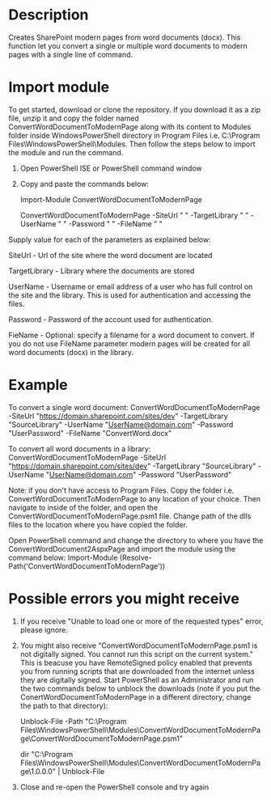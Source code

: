 # Description
  Creates SharePoint modern pages from word documents (docx). This function let you convert a single or multiple word documents to modern pages with a single line of command.
  
# Import module
To get started, download or clone the repository. If you download it as a zip file, unzip it and copy the folder named ConvertWordDocumentToModernPage along with its content to Modules folder inside WindowsPowerShell directory in Program Files i.e. C:\Program Files\WindowsPowerShell\Modules.  Then follow the steps below to import the module and run the command.

1. Open PowerShell ISE or PowerShell command window 
2. Copy and paste the commands below:

   Import-Module ConvertWordDocumentToModernPage 
   
   ConvertWordDocumentToModernPage -SiteUrl " " -TargetLibrary " " -UserName " " -Password " " -FileName " "

Supply value for each of the parameters as explained below:

SiteUrl - Url of the site where the word document are located

TargetLibrary - Library where the documents are stored

UserName - Username or email address of a user who has full control on the site and the library. This is used for authentication and accessing the files.

Password - Password of the account used for authentication.

FieName - Optional: specify a filename for a word document to convert. If you do not use FileName parameter modern pages will be created for all word documents (docx) in the library. 

# Example
  To convert a single word document: ConvertWordDocumentToModernPage -SiteUrl "https://domain.sharepoint.com/sites/dev" -TargetLibrary "SourceLibrary" -UserName "UserName@domain.com" -Password "UserPassword" -FileName "ConvertWord.docx"
  
  To convert all word documents in a library:  ConvertWordDocumentToModernPage -SiteUrl "https://domain.sharepoint.com/sites/dev" -TargetLibrary "SourceLibrary" -UserName "UserName@domain.com" -Password "UserPassword"
  
Note: if you don't have access to Program Files. Copy the folder i.e. ConvertWordDocumentToModernPage  to any location of your choice. Then navigate to inside of the folder, and open the ConvertWordDocumentToModernPage.psm1 file. Change path of the dlls files to the location where you have copied the folder. 

Open PowerShell command and change the directory to where you have the ConvertWordDocument2AspxPage  and import the module using the command below:
Import-Module (Resolve-Path('ConvertWordDocumentToModernPage'))

# Possible errors you might receive
1. If you receive "Unable to load one or more of the requested types" error, please ignore.

2. You might also receive "ConvertWordDocumentToModernPage.psm1 is not digitally signed. You cannot run this script on the current system." This is beacuse you have RemoteSigned policy enabled that prevents you from running scripts that are downloaded from the internet unless they are digitally signed. Start PowerShell as an Administrator and run the two commands below to unblock the downloads (note if you put the ConertWordDocumentToModernPage in a different directory, change the path to that directory):
  
   Unblock-File -Path "C:\Program Files\WindowsPowerShell\Modules\ConvertWordDocumentToModernPage\ConvertWordDocumentToModernPage.psm1"

   dir "C:\Program Files\WindowsPowerShell\Modules\ConvertWordDocumentToModernPage\1.0.0.0" | Unblock-File
3. Close and re-open the PowerShell console and try again
